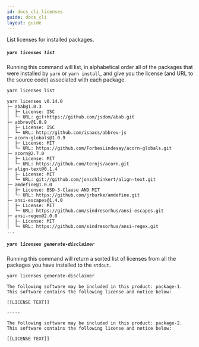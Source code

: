 ```yaml
---
id: docs_cli_licenses
guide: docs_cli
layout: guide
---
```


<p class="lead">List licenses for installed packages.</p>

##### `yarn licenses list` <a class="toc" id="toc-yarn-licenses-list" href="#toc-yarn-licenses-list"></a>

Running this command will list, in alphabetical order all of the packages that
were installed by `yarn` or `yarn install`, and give you the license (and URL
to the source code) associated with each package.

```sh
yarn licenses list
```

```
yarn licenses v0.14.0
├─ abab@1.0.3
│  ├─ License: ISC
│  └─ URL: git+https://github.com/jsdom/abab.git
├─ abbrev@1.0.9
│  ├─ License: ISC
│  └─ URL: http://github.com/isaacs/abbrev-js
├─ acorn-globals@1.0.9
│  ├─ License: MIT
│  └─ URL: https://github.com/ForbesLindesay/acorn-globals.git
├─ acorn@2.7.0
│  ├─ License: MIT
│  └─ URL: https://github.com/ternjs/acorn.git
├─ align-text@0.1.4
│  ├─ License: MIT
│  └─ URL: git://github.com/jonschlinkert/align-text.git
├─ amdefine@1.0.0
│  ├─ License: BSD-3-Clause AND MIT
│  └─ URL: https://github.com/jrburke/amdefine.git
├─ ansi-escapes@1.4.0
│  ├─ License: MIT
│  └─ URL: https://github.com/sindresorhus/ansi-escapes.git
├─ ansi-regex@2.0.0
│  ├─ License: MIT
│  └─ URL: https://github.com/sindresorhus/ansi-regex.git
...
```

##### `yarn licenses generate-disclaimer` <a class="toc" id="toc-yarn-licenses-generate-disclaimer" href="#toc-yarn-licenses-generate-disclaimer"></a>

Running this command will return a sorted list of licenses from all the
packages you have installed to the `stdout`.

```sh
yarn licenses generate-disclaimer
```

```
The following software may be included in this product: package-1. This software contains the following license and notice below:

[[LICENSE TEXT]]

-----

The following software may be included in this product: package-2. This software contains the following license and notice below:

[[LICENSE TEXT]]
```
